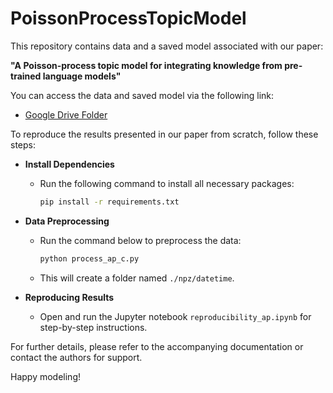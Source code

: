 # PoissonProcessTopicModel

This repository contains data and a saved model associated with our paper:

**"A Poisson-process topic model for integrating knowledge from pre-trained language models"**

You can access the data and saved model via the following link:
- [Google Drive Folder](https://drive.google.com/drive/folders/15O9BDdzeqRgnyL_HNLyLOq6ozFdqhoJJ?dmr=1&ec=wgc-drive-globalnav-goto)


To reproduce the results presented in our paper from scratch, follow these steps:

- **Install Dependencies**
  - Run the following command to install all necessary packages:
    ```bash
    pip install -r requirements.txt
    ```

- **Data Preprocessing**
  - Run the command below to preprocess the data:
    ```bash
    python process_ap_c.py
    ```
  - This will create a folder named `./npz/datetime`.

- **Reproducing Results**
  - Open and run the Jupyter notebook `reproducibility_ap.ipynb` for step-by-step instructions.

For further details, please refer to the accompanying documentation or contact the authors for support.

Happy modeling!
